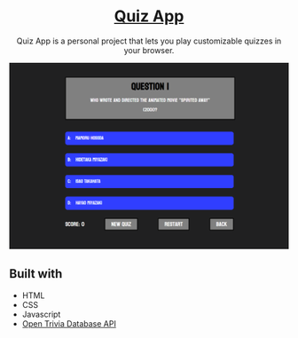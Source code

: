 <h1 align="center">
<a href="https://nathan-albino.github.io/Quiz-App/">Quiz App</a>
</h1>

<p align="center">Quiz App is a personal project that lets you play customizable quizzes in your browser.</p>

![alt-text](quiz-demo.png)

## Built with

- HTML
- CSS
- Javascript
- <a href="https://opentdb.com/api_config.php">Open Trivia Database API</a>
